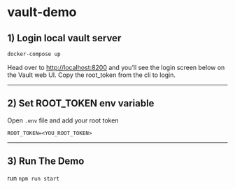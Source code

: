 # vault-demo

## 1) Login local vault server

```bash
docker-compose up
```

Head over to [http://localhost:8200](http://localhost:8200) and you’ll see the login screen below on the Vault web UI.
Copy the root_token from the cli to login.

---

## 2) Set ROOT_TOKEN env variable

Open `.env` file and add your root token

```
ROOT_TOKEN=<YOU_ROOT_TOKEN>
```

---

## 3) Run The Demo

run `npm run start`
